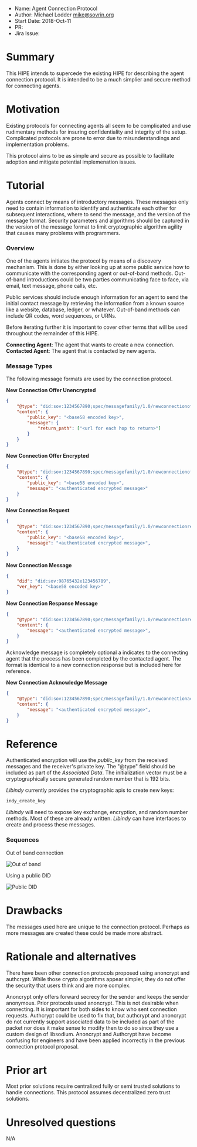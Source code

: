 - Name: Agent Connection Protocol
- Author: Michael Lodder <mike@sovrin.org>
- Start Date: 2018-Oct-11
- PR:
- Jira Issue:

# Summary
[summary]: #summary

This HIPE intends to supercede the existing HIPE for describing the agent connection protocol.
It is intended to be a much simplier and secure method for connecting agents.

# Motivation
[motivation]: #motivation

Existing protocols for connecting agents all seem to be complicated and use rudimentary methods for insuring confidentiality and integrity of the setup. Complicated protocols are prone to error due to misunderstandings and implementation problems.

This protocol aims to be as simple and secure as possible to facilitate adoption and mitigate potential implemenation issues.

# Tutorial
[tutorial]: #tutorial

Agents connect by means of introductory messages. These messages only need to contain information to identify and authenticate each other for subsequent interactions, where to send the message, and the version of the message format. Security parameters and algorithms should be captured in the version of the message format to limit cryptographic algorithm agility that causes many problems with programmers. 

### Overview 

One of the agents initiates the protocol by means of a discovery mechanism. This is done by either looking up at some public service how to communicate with the corresponding agent or out-of-band methods. Out-of-band introductions could be two parties communicating face to face, via email, text message, phone calls, etc.

Public services should include enough information for an agent to send the initial contact message by retrieving the information from a known source like a website, database, ledger, or whatever. Out-of-band methods can include QR codes, word sequences, or URNs.

Before iterating further it is important to cover other terms that will be used throughout the remainder of this HIPE.

**Connecting Agent**: The agent that wants to create a new connection.
**Contacted Agent**: The agent that is contacted by new agents.

### Message Types

The following message formats are used by the connection protocol.

**New Connection Offer Unencrypted**
```json
{
    "@type": "did:sov:1234567890;spec/messagefamily/1.0/newconnectionofferunencrypted",
    "content": {
        "public_key": "<base58 encoded key>",
        "message": {
            "return_path": ["<url for each hop to return>"]
        }
    }
}
```

**New Connection Offer Encrypted**
```json
{
    "@type": "did:sov:1234567890;spec/messagefamily/1.0/newconnectionofferencrypted",
    "content": {
        "public_key": "<base58 encoded key>",
        "message": "<authenticated encrypted message>"
    }
}
```

**New Connection Request**
```json
{
    "@type": "did:sov:1234567890;spec/messagefamily/1.0/newconnectionrequest",
    "content": {
        "public_key": "<base58 encoded key>",
        "message": "<authenticated encrypted message>",
    }
}
```

**New Connection Message**
```json
{
    "did": "did:sov:98765432e123456789",
    "ver_key": "<base58 encoded key>"
}
```

**New Connection Response Message**
```json
{
    "@type": "did:sov:1234567890;spec/messagefamily/1.0/newconnectionresponse",
    "content": {
        "message": "<authenticated encrypted message>",
    }
}
```

Acknowledge message is completely optional a indicates to the connecting agent that the process has been completed
by the contacted agent. The format is identical to a new connection response but is included here for reference.


**New Connection Acknowledge Message**
```json
{
    "@type": "did:sov:1234567890;spec/messagefamily/1.0/newconnectionacknowledge",
    "content": {
        "message": "<authenticated encrypted message>",
    }
}
```

# Reference
[reference]: #reference
Authenticated encryption will use the *public_key* from the received messages and the receiver's private key.
The "@type" field should be included as part of the *Associated Data*.
The initialization vector must be a cryptographically secure generated random number that is 192 bits.

*Libindy* currently provides the cryptographic apis to create new keys:
```rust
indy_create_key
```

*Libindy* will need to expose key exchange, encryption, and random number methods. Most of these are already written.
*Libindy* can have interfaces to create and process these messages.

### Sequences
Out of band connection

![Out of band](out-of-band.png)

Using a public DID

![Public DID](public-did.png)

# Drawbacks
[drawbacks]: #drawbacks

The messages used here are unique to the connection protocol. Perhaps as more messages
are created these could be made more abstract.

# Rationale and alternatives
[alternatives]: #alternatives

There have been other connection protocols proposed using anoncrypt and
authcrypt. While those crypto algorithms appear simpler, they do not
offer the security that users think and are more complex.

Anoncrypt only offers forward secrecy for the sender and keeps the sender
anonymous. Prior protocols used anoncrypt. This is not desirable when
connecting. It is important for both sides to know who sent connection
requests. Authcrypt could be used to fix that, but authcrypt and anoncrypt do not
currently support associated data to be included as part of the packet nor
does it make sense to modify then to do so since they use a custom design
of libsodium. Anoncrypt and Authcrypt have become confusing for engineers
and have been applied incorrectly in the previous connection protocol proposal.

# Prior art
[prior-art]: #prior-art

Most prior solutions require centralized fully or semi trusted solutions
to handle connections. This protocol assumes decentralized zero trust solutions.

# Unresolved questions
[unresolved]: #unresolved-questions
N/A
